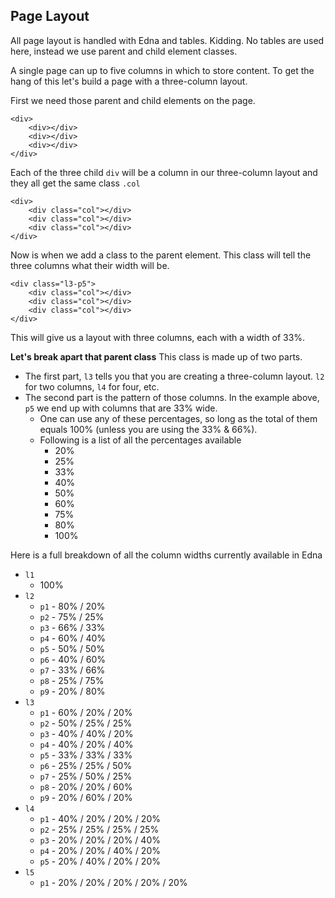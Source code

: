 Page Layout
---

All page layout is handled with Edna and tables. Kidding. No tables are used here, instead we use parent and child element classes.

A single page can up to five columns in which to store content. To get the hang of this let's build a page with a three-column layout.

First we need those parent and child elements on the page.

    <div>
    	<div></div>
    	<div></div>
    	<div></div>
    </div>

Each of the three child `div` will be a column in our three-column layout and they all get the same class `.col`

    <div>
    	<div class="col"></div>
    	<div class="col"></div>
    	<div class="col"></div>
    </div>

Now is when we add a class to the parent element. This class will tell the three columns what their width will be.

    <div class="l3-p5">
    	<div class="col"></div>
    	<div class="col"></div>
    	<div class="col"></div>
    </div>

This will give us a layout with three columns, each with a width of 33%. 

**Let's break apart that parent class**
This class is made up of two parts.

 - The first part, `l3` tells you that you are creating a three-column layout. `l2` for two columns, `l4` for four, etc.
 - The second part is the pattern of those columns. In the example above, `p5` we end up with columns that are 33% wide. 
	 - One can use any of these percentages, so long as the total of them equals 100% (unless you are using the 33% & 66%).
	 - Following is a list of all the percentages available
		 - 20%
		 - 25%
		 - 33%
		 - 40%
		 - 50%
		 - 60%
		 - 75%
		 - 80%
		 - 100%


Here is a full breakdown of all the column widths currently available in Edna

 - `l1`
	 - 100%
 - `l2`
	 - `p1` - 80% / 20%
	 - `p2` - 75% / 25%
	 - `p3` - 66% / 33%
	 - `p4` - 60% / 40%
	 - `p5` - 50% / 50%
	 - `p6` - 40% / 60%
	 - `p7` - 33% / 66%
	 - `p8` - 25% / 75%
	 - `p9` - 20% / 80%
 - `l3`
	 - `p1` - 60% / 20% / 20%
	 - `p2` - 50% / 25% / 25%
	 - `p3` - 40% / 40% / 20%
	 - `p4` - 40% / 20% / 40%
	 - `p5` - 33% / 33% / 33%
	 - `p6` - 25% / 25% / 50%
	 - `p7` - 25% / 50% / 25%
	 - `p8` - 20% / 20% / 60%
	 - `p9` - 20% / 60% / 20%
 - `l4`
	 - `p1` - 40% / 20% / 20% / 20%
	 - `p2` - 25% / 25% / 25% / 25%
	 - `p3` - 20% / 20% / 20% / 40%
	 - `p4` - 20% / 20% / 40% / 20%
	 - `p5` - 20% / 40% / 20% / 20%
 - `l5`
	 - `p1` - 20% / 20% / 20% / 20% / 20%
